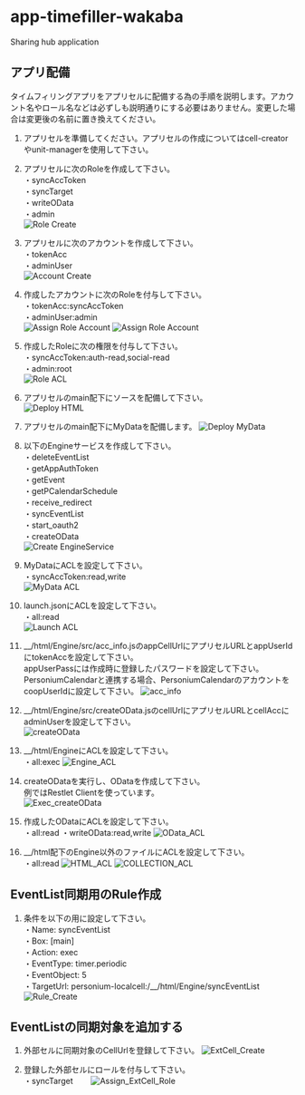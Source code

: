 # app-timefiller-wakaba
Sharing hub application

## アプリ配備
タイムフィリングアプリをアプリセルに配備する為の手順を説明します。アカウント名やロール名などは必ずしも説明通りにする必要はありません。変更した場合は変更後の名前に置き換えてください。

1. アプリセルを準備してください。アプリセルの作成についてはcell-creatorやunit-managerを使用して下さい。

1. アプリセルに次のRoleを作成して下さい。  
 ・syncAccToken  
 ・syncTarget  
 ・writeOData  
 ・admin  
![Role Create](doc/role_create.png)

1. アプリセルに次のアカウントを作成して下さい。  
 ・tokenAcc  
 ・adminUser  
![Account Create](doc/account_create.png)

1. 作成したアカウントに次のRoleを付与して下さい。  
 ・tokenAcc:syncAccToken  
 ・adminUser:admin  
![Assign Role Account](doc/assign_role_account_1.png)
![Assign Role Account](doc/assign_role_account_2.png)

1. 作成したRoleに次の権限を付与して下さい。  
 ・syncAccToken:auth-read,social-read  
 ・admin:root  
![Role ACL](doc/role_acl.png) 

1. アプリセルのmain配下にソースを配備して下さい。  
![Deploy HTML](doc/deploy_html.png)

1. アプリセルのmain配下にMyDataを配備します。
![Deploy MyData](doc/deploy_MyData.png)

1. 以下のEngineサービスを作成して下さい。  
 ・deleteEventList  
 ・getAppAuthToken  
 ・getEvent  
 ・getPCalendarSchedule  
 ・receive_redirect  
 ・syncEventList  
 ・start_oauth2  
 ・createOData  
![Create EngineService](doc/create_engineservice.png)

1. MyDataにACLを設定して下さい。  
 ・syncAccToken:read,write  
![MyData ACL](doc/mydata_acl.png)

1. launch.jsonにACLを設定して下さい。  
 ・all:read  
![Launch ACL](doc/launch_acl.png) 

1. __/html/Engine/src/acc_info.jsのappCellUrlにアプリセルURLとappUserIdにtokenAccを設定して下さい。  
   appUserPassには作成時に登録したパスワードを設定して下さい。  
   PersoniumCalendarと連携する場合、PersoniumCalendarのアカウントをcoopUserIdに設定して下さい。
![acc_info](doc/acc_info.png)

1. __/html/Engine/src/createOData.jsのcellUrlにアプリセルURLとcellAccにadminUserを設定して下さい。  
![createOData](doc/createOData.png)

1. __/html/EngineにACLを設定して下さい。  
 ・all:exec
![Engine_ACL](doc/engine_acl.png)

1. createODataを実行し、ODataを作成して下さい。  
例ではRestlet Clientを使っています。  
![Exec_createOData](doc/exec_createodata.png)

1. 作成したODataにACLを設定して下さい。  
 ・all:read
 ・writeOData:read,write
![OData_ACL](doc/odata_acl.png)

1. __/html配下のEngine以外のファイルにACLを設定して下さい。  
 ・all:read
![HTML_ACL](doc/html_acl.png)
![COLLECTION_ACL](doc/collection_acl.png)

## EventList同期用のRule作成
1. 条件を以下の用に設定して下さい。  
 ・Name: syncEventList  
 ・Box: [main]  
 ・Action: exec  
 ・EventType: timer.periodic  
 ・EventObject: 5  
 ・TargetUrl: personium-localcell:/__/html/Engine/syncEventList  
![Rule_Create](doc/rule_create.png)

## EventListの同期対象を追加する
1. 外部セルに同期対象のCellUrlを登録して下さい。
![ExtCell_Create](doc/extcell_create.png)

1. 登録した外部セルにロールを付与して下さい。  
 ・syncTarget　　
![Assign_ExtCell_Role](doc/assign_extcell_role.png)